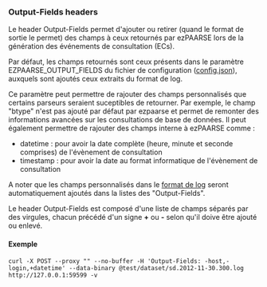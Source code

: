 ### Output-Fields headers ###
Le header Output-Fields permet d'ajouter ou retirer (quand le format de sortie le permet) des champs à ceux retournés par ezPAARSE lors de la génération des événements de consultation (ECs).  

Par défaut, les champs retournés sont ceux présents dans le paramètre EZPAARSE_OUTPUT_FIELDS du fichier de configuration ([config.json](https://github.com/ezpaarse-project/ezpaarse/blob/master/config.json#L9)), auxquels sont ajoutés ceux extraits du format de log.

Ce paramètre peut permettre de rajouter des champs personnalisés que certains parseurs seraient suceptibles de retourner. Par exemple, le champ "btype" n'est pas ajouté par défaut par ezpaarse et permet de remonter des informations avancées sur les consultations de base de données.
Il peut également permettre de rajouter des champs interne à ezPAARSE comme :
- datetime : pour avoir la date complète (heure, minute et seconde comprises) de l'évènement de consultation
- timestamp : pour avoir la date au format informatique de l'évènement de consultation

A noter que les champs personnalisés dans le [format de log](./formats.html) seront automatiquement ajoutés dans la listes des "Output-Fields".

Le header Output-Fields est composé d'une liste de champs séparés par des virgules, chacun précédé d'un signe **+** ou **-** selon qu'il doive être ajouté ou enlevé.

#### Exemple ####
```shell
curl -X POST --proxy "" --no-buffer -H 'Output-Fields: -host,-login,+datetime' --data-binary @test/dataset/sd.2012-11-30.300.log  http://127.0.0.1:59599 -v
```
